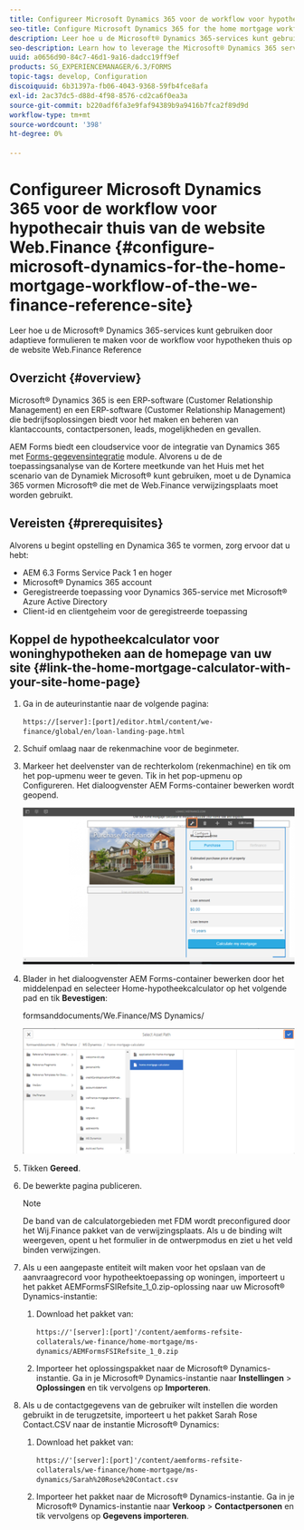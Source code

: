 ```yaml
---
title: Configureer Microsoft Dynamics 365 voor de workflow voor hypothecair thuis van de website Web.Finance
seo-title: Configure Microsoft Dynamics 365 for the home mortgage workflow of the We.Finance reference site
description: Leer hoe u de Microsoft® Dynamics 365-services kunt gebruiken door adaptieve formulieren te maken voor de workflow voor hypotheken thuis op de website Web.Finance Reference
seo-description: Learn how to leverage the Microsoft® Dynamics 365 services through adaptive forms for the home mortgage workflow of the We.Finance Reference site
uuid: a0656d90-84c7-46d1-9a16-dadcc19ff9ef
products: SG_EXPERIENCEMANAGER/6.3/FORMS
topic-tags: develop, Configuration
discoiquuid: 6b31397a-fb06-4043-9368-59fb4fce8afa
exl-id: 2ac37dc5-d88d-4f98-8576-cd2ca6f0ea3a
source-git-commit: b220adf6fa3e9faf94389b9a9416b7fca2f89d9d
workflow-type: tm+mt
source-wordcount: '398'
ht-degree: 0%

---
```


# Configureer Microsoft Dynamics 365 voor de workflow voor hypothecair thuis van de website Web.Finance {#configure-microsoft-dynamics-for-the-home-mortgage-workflow-of-the-we-finance-reference-site}

Leer hoe u de Microsoft® Dynamics 365-services kunt gebruiken door adaptieve formulieren te maken voor de workflow voor hypotheken thuis op de website Web.Finance Reference

## Overzicht {#overview}

Microsoft® Dynamics 365 is een ERP-software (Customer Relationship Management) en een ERP-software (Customer Relationship Management) die bedrijfsoplossingen biedt voor het maken en beheren van klantaccounts, contactpersonen, leads, mogelijkheden en gevallen.

AEM Forms biedt een cloudservice voor de integratie van Dynamics 365 met [Forms-gegevensintegratie](/help/forms/using/data-integration.md) module. Alvorens u de de toepassingsanalyse van de Kortere meetkunde van het Huis met het scenario van de Dynamiek Microsoft® kunt gebruiken, moet u de Dynamica 365 vormen Microsoft® die met de Web.Finance verwijzingsplaats moet worden gebruikt.

## Vereisten {#prerequisites}

Alvorens u begint opstelling en Dynamica 365 te vormen, zorg ervoor dat u hebt:

* AEM 6.3 Forms Service Pack 1 en hoger
* Microsoft® Dynamics 365 account
* Geregistreerde toepassing voor Dynamics 365-service met Microsoft® Azure Active Directory
* Client-id en clientgeheim voor de geregistreerde toepassing

## Koppel de hypotheekcalculator voor woninghypotheken aan de homepage van uw site {#link-the-home-mortgage-calculator-with-your-site-home-page}

1. Ga in de auteurinstantie naar de volgende pagina:

   `https://[server]:[port]/editor.html/content/we-finance/global/en/loan-landing-page.html`

1. Schuif omlaag naar de rekenmachine voor de beginmeter.
1. Markeer het deelvenster van de rechterkolom (rekenmachine) en tik om het pop-upmenu weer te geven. Tik in het pop-upmenu op Configureren. Het dialoogvenster AEM Forms-container bewerken wordt geopend.

   ![calculatorConfigurpanel](assets/calculatorconfigurepanel.png)

1. Blader in het dialoogvenster AEM Forms-container bewerken door het middelenpad en selecteer Home-hypotheekcalculator op het volgende pad en tik **Bevestigen**:

   formsanddocuments/We.Finance/MS Dynamics/

   ![selectassetpath](assets/selectassetpath.png)

1. Tikken **Gereed**.
1. De bewerkte pagina publiceren.

   >[!NOTE]
   >
   >De band van de calculatorgebieden met FDM wordt preconfigured door het Wij.Finance pakket van de verwijzingsplaats. Als u de binding wilt weergeven, opent u het formulier in de ontwerpmodus en ziet u het veld binden verwijzingen.

1. Als u een aangepaste entiteit wilt maken voor het opslaan van de aanvraagrecord voor hypotheektoepassing op woningen, importeert u het pakket AEMFormsFSIRefsite_1_0.zip-oplossing naar uw Microsoft® Dynamics-instantie:

   1. Download het pakket van:

      `https://'[server]:[port]'/content/aemforms-refsite-collaterals/we-finance/home-mortgage/ms-dynamics/AEMFormsFSIRefsite_1_0.zip`

   1. Importeer het oplossingspakket naar de Microsoft® Dynamics-instantie. Ga in je Microsoft® Dynamics-instantie naar **Instellingen** > **Oplossingen** en tik vervolgens op **Importeren**.

1. Als u de contactgegevens van de gebruiker wilt instellen die worden gebruikt in de terugzetsite, importeert u het pakket Sarah Rose Contact.CSV naar de instantie Microsoft® Dynamics:

   1. Download het pakket van:

      `https://'[server]:[port]'/content/aemforms-refsite-collaterals/we-finance/home-mortgage/ms-dynamics/Sarah%20Rose%20Contact.csv`

   1. Importeer het pakket naar de Microsoft® Dynamics-instantie. Ga in je Microsoft® Dynamics-instantie naar **Verkoop** > **Contactpersonen** en tik vervolgens op **Gegevens importeren**.
